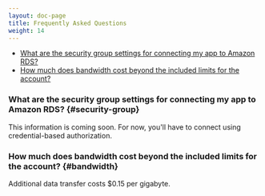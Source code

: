 ```yaml
---
layout: doc-page
title: Frequently Asked Questions
weight: 14
---
```


* [What are the security group settings for connecting my app to Amazon RDS?](#security-group)
* [How much does bandwidth cost beyond the included limits for the account?](#bandwidth)

### What are the security group settings for connecting my app to Amazon RDS? {#security-group}

This information is coming soon. For now, you'll have to connect using credential-based authorization.

### How much does bandwidth cost beyond the included limits for the account? {#bandwidth}

Additional data transfer costs $0.15 per gigabyte.
